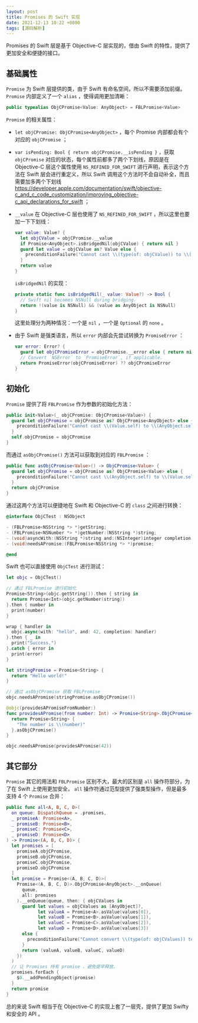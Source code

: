 ```yaml
---
layout: post
title: Promises 的 Swift 实现
date: 2021-12-13 10:22 +0800
tags: [源码解析]
---
```


Promises 的 Swift 层是基于 Objective-C 层实现的，借由 Swift 的特性，提供了更加安全和便捷的接口。

## 基础属性

`Promise` 为 Swift 层提供的类，由于 Swift 有命名空间，所以不需要添加前缀。 `Promise` 内部定义了一个 `alias` ，使得调用更加清晰：

```swift
public typealias ObjCPromise<Value: AnyObject> = FBLPromise<Value>
```

`Promise` 的相关属性：

- `let objCPromise: ObjCPromise<AnyObject>` ，每个 Promise 内部都会有个对应的 `objCPromise` ；

- `var isPending: Bool { return objCPromise.__isPending }` ，获取 `objCPromise` 对应的状态，每个属性前都多了两个下划线，原因是在 Objective-C 层这个属性使用 `NS_REFINED_FOR_SWIFT` 进行声明，表示这个方法在 Swift 层会进行重定义，所以 Swift 调用这个方法时不会自动补全，而且需要加多两个下划线 https://developer.apple.com/documentation/swift/objective-c_and_c_code_customization/improving_objective-c_api_declarations_for_swift ；

- `__value` 在 Objective-C 层也使用了 `NS_REFINED_FOR_SWIFT` ，所以这里也要加一下下划线：

  ```swift
  var value: Value? {
  	let objCValue = objCPromise.__value
    if Promise<AnyObject>.isBridgedNil(objCValue) { return nil }
    guard let value = objCValue as? Value else {
      preconditionFailure("Cannot cast \\(type(of: objCValue)) to \\(Value.self)")
    }
    return value
  }
  ```

  `isBridgedNil` 的实现：

  ```swift
  private static func isBridgedNil(_ value: Value?) -> Bool {
  	// Swift nil becomes NSNull during bridging.
    return !(value is NSNull) && (value as AnyObject is NSNull)
  }
  ```

  这里处理分为两种情况：一个是 `nil` ，一个是 `Optional` 的 `none` 。

- 由于 Swift 是强类语言，所以 `error` 内部会先尝试转换为 `PromiseError` ：

  ```swift
  var error: Error? {
    guard let objCPromiseError = objCPromise.__error else { return nil }
    // Convert `NSError` to `PromiseError`, if applicable.
    return PromiseError(objCPromiseError) ?? objCPromiseError
  }
  ```

## 初始化

`Promise` 提供了将 `FBLPromise` 作为参数的初始化方法：

```swift
public init<Value>(_ objCPromise: ObjCPromise<Value>) {
  guard let objCPromise = objCPromise as? ObjCPromise<AnyObject> else {
    preconditionFailure("Cannot cast \\(Value.self) to \\(AnyObject.self)")
  }
  self.objCPromise = objCPromise
}
```

而通过 `asObjCPromise()` 方法可以获取到对应的 `FBLPromise` ：

```swift
public func asObjCPromise<Value>() -> ObjCPromise<Value> {
  guard let objCPromise = objCPromise as? ObjCPromise<Value> else {
    preconditionFailure("Cannot cast \\(AnyObject.self) to \\(Value.self)")
  }
  return objCPromise
}
```

通过这两个方法可以便捷地在 Swift 和 Objective-C 的 `class` 之间进行转换：

```objectivec
@interface ObjCTest : NSObject

- (FBLPromise<NSString *> *)getString;
- (FBLPromise<NSNumber *> *)getNumber:(NSString *)string;
- (void)asyncWith:(NSString *)string and:(NSInteger)integer completion:(void(^)())handler;
- (void)needsAPromise:(FBLPromise<NSString *> *)promise;

@end
```

Swift 也可以直接使用 `ObjCTest` 进行测试：

```swift
let objc = ObjCTest()

// 通过 FBLPromise 进行初始化
Promise<String>(objc.getString()).then { string in
  return Promise<Int>(objc.getNumber(string))
}.then { number in
  print(number)
}

wrap { handler in
  objc.async(with: "hello", and: 42, completion: handler)
}.then { _ in
  print("Success.")
}.catch { error in
  print(error)
}

let stringPromise = Promise<String> {
  return "Hello world!"
}

// 通过 asObjCPromise 获取 FBLPromise
objc.needsAPromise(stringPromise.asObjCPromise())

@objc(providesAPromiseFromNumber:)
func providesAPromise(from number: Int) -> Promise<String>.ObjCPromise<NSString> {
  return Promise<String> {
    "The number is \\(number)"
  }.asObjCPromise()
}

objc.needsAPromise(providesAPromise(42))
```

## 其它部分

`Promise` 其它的用法和 `FBLPromise` 区别不大，最大的区别是 `all` 操作符部分，为了在 Swift 上使用更加安全， `all` 操作符通过范型提供了强类型操作，但是最多支持 4 个 `Promise` 合并：

```swift
public func all<A, B, C, D>(
  on queue: DispatchQueue = .promises,
  _ promiseA: Promise<A>,
  _ promiseB: Promise<B>,
  _ promiseC: Promise<C>,
  _ promiseD: Promise<D>
) -> Promise<(A, B, C, D)> {
  let promises = [
    promiseA.objCPromise,
    promiseB.objCPromise,
    promiseC.objCPromise,
    promiseD.objCPromise
  ]
  let promise = Promise<(A, B, C, D)>(
    Promise<(A, B, C, D)>.ObjCPromise<AnyObject>.__onQueue(
      queue,
      all: promises
    ).__onQueue(queue, then: { objCValues in
      guard let values = objCValues as [AnyObject]?,
            let valueA = Promise<A>.asValue(values[0]),
            let valueB = Promise<B>.asValue(values[1]),
            let valueC = Promise<C>.asValue(values[2]),
            let valueD = Promise<D>.asValue(values[3])
      else {
        preconditionFailure("Cannot convert \\(type(of: objCValues)) to \\((A, B, C, D).self)")
      }
      return (valueA, valueB, valueC, valueD)
    })
  )
  // 让 Promises 持有 promise ，避免提早释放。
  promises.forEach {
    $0.__addPendingObject(promise)
  }
  return promise
}
```

总的来说 Swift 相当于在 Objective-C 的实现上套了一层壳，提供了更加 Swifty 和安全的 API 。
